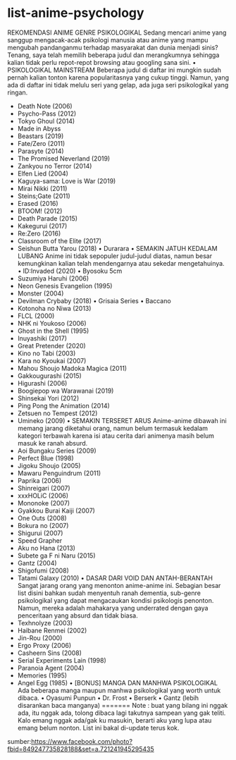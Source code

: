 # list-anime-psychology

REKOMENDASI ANIME GENRE PSIKOLOGIKAL
Sedang mencari anime yang sanggup mengacak-acak psikologi manusia atau anime yang mampu mengubah pandanganmu terhadap masyarakat dan dunia menjadi sinis?
Tenang, saya telah memilih beberapa judul dan merangkumnya sehingga kalian tidak perlu repot-repot browsing atau googling sana sini.
• PSIKOLOGIKAL MAINSTREAM
Beberapa judul di daftar ini mungkin sudah pernah kalian tonton karena popularitasnya yang cukup tinggi. Namun, yang ada di daftar ini tidak melulu seri yang gelap, ada juga seri psikologikal yang ringan.
- Death Note (2006)
- Psycho-Pass (2012)
- Tokyo Ghoul (2014)
- Made in Abyss
- Beastars (2019)
- Fate/Zero (2011)
- Parasyte (2014)
- The Promised Neverland (2019)
- Zankyou no Terror (2014)
- Elfen Lied (2004)
- Kaguya-sama: Love is War (2019)
- Mirai Nikki (2011)
- Steins;Gate (2011)
- Erased (2016)
- BTOOM! (2012)
- Death Parade (2015)
- Kakegurui (2017)
- Re:Zero (2016)
- Classroom of the Elite (2017)
- Seishun Butta Yarou (2018)
• Durarara
 • SEMAKIN JATUH KEDALAM LUBANG
Anime ini tidak sepopuler judul-judul diatas, namun besar kemungkinan kalian telah mendengarnya atau sekedar mengetahuinya. 
• ID:Invaded (2020)
• Byosoku 5cm
- Suzumiya Haruhi (2006)
- Neon Genesis Evangelion (1995)
- Monster (2004)
- Devilman Crybaby (2018)
• Grisaia Series
• Baccano
- Kotonoha no Niwa (2013)
- FLCL (2000)
- NHK ni Youkoso (2006)
- Ghost in the Shell (1995)
- Inuyashiki (2017)
- Great Pretender (2020)
- Kino no Tabi (2003)
- Kara no Kyoukai (2007)
- Mahou Shoujo Madoka Magica (2011)
- Gakkougurashi (2015)
- Higurashi (2006)
- Boogiepop wa Warawanai (2019)
- Shinsekai Yori (2012)
- Ping Pong the Animation (2014)
- Zetsuen no Tempest (2012)
- Umineko (2009)
 • SEMAKIN TERSERET ARUS
Anime-anime dibawah ini memang jarang diketahui orang, namun belum termasuk kedalam kategori terbawah karena isi atau cerita dari animenya masih belum masuk ke ranah absurd.
- Aoi Bungaku Series (2009)
- Perfect Blue (1998)
- Jigoku Shoujo (2005)
- Mawaru Penguindrum (2011)
- Paprika (2006)
- Shinreigari (2007)
- xxxHOLiC (2006)
- Mononoke (2007)
- Gyakkou Burai Kaiji (2007)
- One Outs (2008)
- Bokura no (2007)
- Shigurui (2007)
- Speed Grapher
- Aku no Hana (2013)
- Subete ga F ni Naru (2015)
- Gantz (2004)
- Shigofumi (2008)
- Tatami Galaxy (2010)
 • DASAR DARI VOID DAN ANTAH-BERANTAH
Sangat jarang orang yang menonton anime-anime ini. Sebagian besar list disini bahkan sudah menyentuh ranah dementia, sub-genre psikologikal yang dapat mengacaukan kondisi psikologis penonton. Namun, mereka adalah mahakarya yang underrated dengan gaya penceritaan yang absurd dan tidak biasa.
- Texhnolyze (2003)
- Haibane Renmei (2002)
- Jin-Rou (2000)
- Ergo Proxy (2006)
- Casheern Sins (2008)
- Serial Experiments Lain (1998)
- Paranoia Agent (2004)
- Memories (1995)
- Angel Egg (1985)
• [BONUS] MANGA DAN MANHWA PSIKOLOGIKAL
Ada beberapa manga maupun manhwa psikologikal yang worth untuk dibaca.
• Oyasumi Punpun
• Dr. Frost
• Berserk
• Gantz (lebih disarankan baca manganya)
=======
Note : buat yang bilang ini nggak ada, itu nggak ada, tolong dibaca lagi takutnya sampean yang gak teliti.
Kalo emang nggak ada/gak ku masukin, berarti aku yang lupa atau emang belum nonton. List ini bakal di-update terus kok.

sumber:https://www.facebook.com/photo?fbid=849247735828188&set=a.721241945295435
